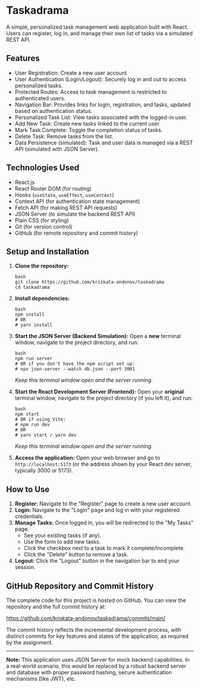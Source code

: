 # Taskadrama

A simple, personalized task management web application built with React. Users can register, log in, and manage their own list of tasks via a simulated REST API.

## Features

*   User Registration: Create a new user account.
*   User Authentication (Login/Logout): Securely log in and out to access personalized tasks.
*   Protected Routes: Access to task management is restricted to authenticated users.
*   Navigation Bar: Provides links for login, registration, and tasks, updated based on authentication status.
*   Personalized Task List: View tasks associated with the logged-in user.
*   Add New Task: Create new tasks linked to the current user.
*   Mark Task Complete: Toggle the completion status of tasks.
*   Delete Task: Remove tasks from the list.
*   Data Persistence (simulated): Task and user data is managed via a REST API (simulated with JSON Server).

## Technologies Used

*   React.js
*   React Router DOM (for routing)
*   Hooks (`useState`, `useEffect`, `useContext`)
*   Context API (for authentication state management)
*   Fetch API (for making REST API requests)
*   JSON Server (to simulate the backend REST API)
*   Plain CSS (for styling)
*   Git (for version control)
*   GitHub (for remote repository and commit history)

## Setup and Installation

1.  **Clone the repository:**
    ```
    bash
    git clone https://github.com/kriskata-andonov/taskadrama
    cd taskadrama
    ```

2.  **Install dependencies:**
    ```
    bash
    npm install
    # OR
    # yarn install
    ```

3.  **Start the JSON Server (Backend Simulation):**
    Open a **new** terminal window, navigate to the project directory, and run:
    ```
    bash
    npm run server
    # OR if you don't have the npm script set up:
    # npx json-server --watch db.json --port 3001
    ```
    *Keep this terminal window open and the server running.*

4.  **Start the React Development Server (Frontend):**
    Open your **original** terminal window, navigate to the project directory (if you left it), and run:
    ```
    bash
    npm start
    # OR if using Vite:
    # npm run dev
    # OR
    # yarn start / yarn dev
    ```
    *Keep this terminal window open and the server running.*

5.  **Access the application:**
    Open your web browser and go to `http://localhost:5173` (or the address shown by your React dev server, typically 3000 or 5173).

## How to Use

1.  **Register:** Navigate to the "Register" page to create a new user account.
2.  **Login:** Navigate to the "Login" page and log in with your registered credentials.
3.  **Manage Tasks:** Once logged in, you will be redirected to the "My Tasks" page.
    *   See your existing tasks (if any).
    *   Use the form to add new tasks.
    *   Click the checkbox next to a task to mark it complete/incomplete.
    *   Click the "Delete" button to remove a task.
4.  **Logout:** Click the "Logout" button in the navigation bar to end your session.

## GitHub Repository and Commit History

The complete code for this project is hosted on GitHub. You can view the repository and the full commit history at:

https://github.com/kriskata-andonov/taskadrama/commits/main/

The commit history reflects the incremental development process, with distinct commits for key features and states of the application, as required by the assignment.

---

**Note:** This application uses JSON Server for mock backend capabilities. In a real-world scenario, this would be replaced by a robust backend server and database with proper password hashing, secure authentication mechanisms (like JWT), etc.
